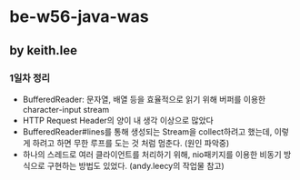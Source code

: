 # be-w56-java-was
## by keith.lee
### 1일차 정리
- BufferedReader: 문자열, 배열 등을 효율적으로 읽기 위해 버퍼를 이용한 character-input stream
- HTTP Request Header의 양이 내 생각 이상으로 많았다
- BufferedReader#lines를 통해 생성되는 Stream<String>을 collect하려고 했는데, 이렇게 하려고 하면 무한 루프를 도는 것 처럼 멈춘다. (원인 파악중)
- 하나의 스레드로 여러 클라이언트를 처리하기 위해, nio패키지를 이용한 비동기 방식으로 구현하는 방법도 있었다. (andy.leecy의 작업물 참고)

